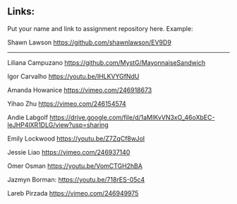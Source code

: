 
## Links:

Put your name and link to assignment repository here. Example:

Shawn Lawson    https://github.com/shawnlawson/EV9D9

----
Liliana Campuzano https://github.com/MystG/MayonnaiseSandwich

Igor Carvalho https://youtu.be/IHLKVYGfNdU

Amanda Howanice https://vimeo.com/246918673

Yihao Zhu https://vimeo.com/246154574

Andie Labgolf https://drive.google.com/file/d/1aMIKvVN3xO_46oXbEC-leJHP4lXR1DLG/view?usp=sharing

Emily Lockwood https://youtu.be/Z7ZqCf8wJoI


Jessie Liao https://vimeo.com/246937140

Omer Osman https://youtu.be/VomCTGH2hBA

Jazmyn Borman: https://youtu.be/718rES-05c4

Lareb Pirzada https://vimeo.com/246949975

